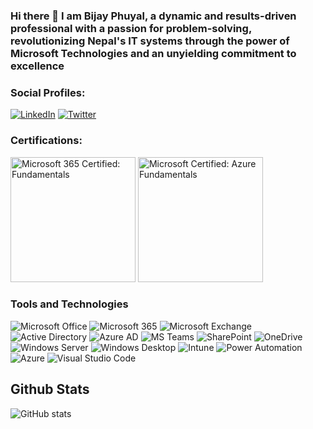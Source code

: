 ### Hi there 👋 I am Bijay Phuyal, a dynamic and results-driven professional with a passion for problem-solving, revolutionizing Nepal's IT systems through the power of Microsoft Technologies and an unyielding commitment to excellence

### Social Profiles:
[![LinkedIn](https://img.shields.io/badge/-LinkedIn-blue?style=flat-square&logo=Linkedin&logoColor=white&link=https://www.linkedin.com/in/bijayphuyal)](https://www.linkedin.com/in/bijayphuyal)
[![Twitter](https://img.shields.io/badge/-Twitter-blue?style=flat-square&logo=twitter&logoColor=white&link=https://twitter.com/bijayphuyal11)](https://twitter.com/bijayphuyal11)

### Certifications: 

[<img src="https://images.credly.com/images/fde83d00-b4cc-4ed4-96fb-8d554450c7e2/MS-900.png" alt="Microsoft 365 Certified: Fundamentals" width="200"/>](https://www.credly.com/badges/8cdbe0a2-08d1-49b8-b45f-7f2d5412adfd/public_url)
[<img src="https://images.credly.com/images/39d7f2b2-3eb7-45dd-89eb-7a71aa1d84b7/azure-fundamentals-600x600.png" alt="Microsoft Certified: Azure Fundamentals" width="200"/>](https://www.credly.com/badges/8af5eccd-d551-4333-851b-f125f3a583b1/public_url)

### Tools and Technologies

![Microsoft Office](https://img.shields.io/badge/-Microsoft%20Office-0078D4?style=flat-square&logo=microsoft-office&logoColor=white)
![Microsoft 365](https://img.shields.io/badge/-Microsoft%20365-0078D4?style=flat-square&logo=microsoft-office&logoColor=white)
![Microsoft Exchange](https://img.shields.io/badge/-Microsoft%20Exchange-0078D4?style=flat-square&logo=microsoft-exchange&logoColor=white)
![Active Directory](https://img.shields.io/badge/-Active%20Directory-0078D4?style=flat-square&logo=active-directory&logoColor=white)
![Azure AD](https://img.shields.io/badge/-Azure%20AD-0089D6?style=flat-square&logo=microsoft-azure&logoColor=white)
![MS Teams](https://img.shields.io/badge/-MS%20Teams-6264A7?style=flat-square&logo=microsoft-teams&logoColor=white)
![SharePoint](https://img.shields.io/badge/-SharePoint-0078D4?style=flat-square&logo=microsoft-sharepoint&logoColor=white)
![OneDrive](https://img.shields.io/badge/-OneDrive-0078D4?style=flat-square&logo=microsoft-onedrive&logoColor=white)
![Windows Server](https://img.shields.io/badge/-Windows%20Server-0078D4?style=flat-square&logo=microsoft-windows&logoColor=white)
![Windows Desktop](https://img.shields.io/badge/-Windows%20Desktop-0078D4?style=flat-square&logo=microsoft-windows&logoColor=white)
![Intune](https://img.shields.io/badge/-Intune-0078D4?style=flat-square&logo=microsoft&logoColor=white)
![Power Automation](https://img.shields.io/badge/-Power%20Automation-0089D6?style=flat-square&logo=microsoft-power-automate&logoColor=white)
![Azure](https://img.shields.io/badge/-Azure-0089D6?style=flat-square&logo=microsoft-azure&logoColor=white)
![Visual Studio Code](https://img.shields.io/badge/-Visual%20Studio%20Code-007ACC?style=flat-square&logo=visual-studio-code&logoColor=white)


## Github Stats

![GitHub stats](https://github-readme-stats.vercel.app/api?username=bijayphuyal28&show_icons=true&theme=merko&icon_color=75a3a3&text_color=78b0a0&bg_color=0a1612)


<!--
**bijayphuyal28/bijayphuyal28** is a ✨ _special_ ✨ repository because its `README.md` (this file) appears on your GitHub profile.

Here are some ideas to get you started:

- 🔭 I’m currently working on ...
- 🌱 I’m currently learning ...
- 👯 I’m looking to collaborate on ...
- 🤔 I’m looking for help with ...
- 💬 Ask me about ...
- 📫 How to reach me: ...
- 😄 Pronouns: ...
- ⚡ Fun fact: ...
-->

